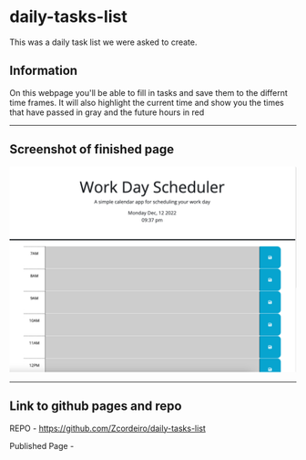 # daily-tasks-list
This was a daily task list we were asked to create.

## Information
On this webpage you'll be able to fill in tasks and save them to the differnt time frames. It will also highlight the current time and show you the times that have passed in gray and the future hours in red

---

## Screenshot of finished page 
![screenshot of portfolio page](./Screen-shot.png)

---

## Link to github pages and repo
REPO - https://github.com/Zcordeiro/daily-tasks-list

Published Page - 